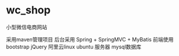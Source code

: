 # wc_shop
小型微信电商网站

采用maven管理项目
后台采用 Spring + SpringMVC + MyBatis
前端使用 bootstrap jQuery
阿里云linux ubuntu 服务器  mysql数据库
